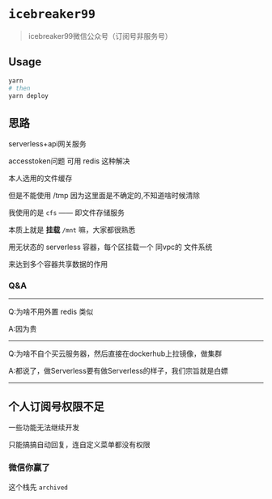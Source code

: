 # `icebreaker99`

> icebreaker99微信公众号（订阅号非服务号）

## Usage

```sh
yarn
# then
yarn deploy
```

## 思路

serverless+api网关服务

accesstoken问题 可用 redis 这种解决

本人选用的文件缓存

但是不能使用 /tmp 因为这里面是不确定的,不知道啥时候清除

我使用的是 `cfs` —— 即文件存储服务

本质上就是 **挂载** `/mnt` 嘛，大家都很熟悉

用无状态的 serverless 容器，每个区挂载一个 同vpc的 文件系统

来达到多个容器共享数据的作用

### Q&A

---
Q:为啥不用外置 redis 类似

A:因为贵

---
Q:为啥不自个买云服务器，然后直接在dockerhub上拉镜像，做集群

A:都说了，做Serverless要有做Serverless的样子，我们宗旨就是白嫖

---

## 个人订阅号权限不足

一些功能无法继续开发

只能搞搞自动回复，连自定义菜单都没有权限

### 微信你赢了

这个栈先 `archived`
